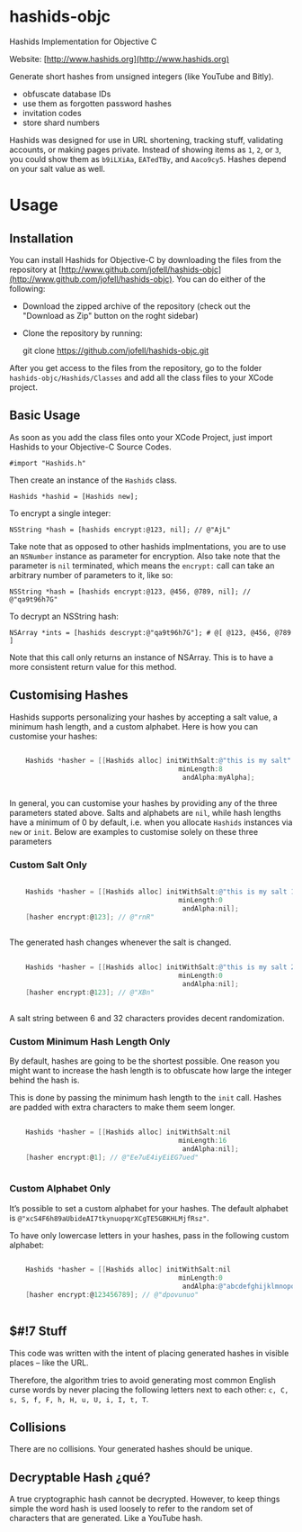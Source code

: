 hashids-objc
============

Hashids Implementation for Objective C

Website: [http://www.hashids.org](http://www.hashids.org)

Generate short hashes from unsigned integers (like YouTube and Bitly).

* obfuscate database IDs
* use them as forgotten password hashes
* invitation codes
* store shard numbers

Hashids was designed for use in URL shortening, tracking stuff, validating accounts, or making pages private. Instead of showing items as `1`, `2`, or `3`, you could show them as `b9iLXiAa`, `EATedTBy`, and `Aaco9cy5`. Hashes depend on your salt value as well.


Usage
=====

Installation
------------

You can install Hashids for Objective-C by downloading the files from the repository at [http://www.github.com/jofell/hashids-objc](http://www.github.com/jofell/hashids-objc). You can do either of the following:

* Download the zipped archive of the repository (check out the "Download as Zip" button on the roght sidebar)
* Clone the repository by running:

    git clone https://github.com/jofell/hashids-objc.git

After you get access to the files from the repository, go to the folder `hashids-objc/Hashids/Classes` and add all the class files to your XCode project.

Basic Usage
-----------

As soon as you add the class files onto your XCode Project, just import Hashids to your Objective-C Source Codes.
    
    #import "Hashids.h"
    
Then create an instance of the `Hashids` class.
    
    Hashids *hashid = [Hashids new];
    
To encrypt a single integer:
    
    NSString *hash = [hashids encrypt:@123, nil]; // @"AjL"
    
Take note that as opposed to other hashids implmentations, you are to use an `NSNumber` instance as parameter for encryption. Also take note that the parameter is `nil` terminated, which means the `encrypt:` call can take an arbitrary number of parameters to it, like so:
    
    NSString *hash = [hashids encrypt:@123, @456, @789, nil]; // @"qa9t96h7G"
    
To decrypt an NSString hash:
    
    NSArray *ints = [hashids descrypt:@"qa9t96h7G"]; # @[ @123, @456, @789 ]
    
Note that this call only returns an instance of NSArray. This is to have a more consistent return value for this method.


Customising Hashes
------------------

Hashids supports personalizing your hashes by accepting a salt value, a minimum hash length, and a custom alphabet. Here is how you can customise your hashes:

```objectivec
    
    Hashids *hasher = [[Hashids alloc] initWithSalt:@"this is my salt"
                                          minLength:8
                                           andAlpha:myAlpha];
                                           
```                                     

In general, you can customise your hashes by providing any of the three parameters stated above. Salts and alphabets are `nil`, while hash lengths have a minimum of 0 by default, i.e. when you allocate `Hashids` instances via `new` or `init`. Below are examples to customise solely on these three parameters

### Custom Salt Only ###

```objectivec
    
    Hashids *hasher = [[Hashids alloc] initWithSalt:@"this is my salt 1"
                                          minLength:0
                                           andAlpha:nil];
    [hasher encrypt:@123]; // @"rnR"
                                         
```

The generated hash changes whenever the salt is changed.

```objectivec
    
    Hashids *hasher = [[Hashids alloc] initWithSalt:@"this is my salt 2"
                                          minLength:0
                                           andAlpha:nil];
    [hasher encrypt:@123]; // @"XBn"
                                     
```

A salt string between 6 and 32 characters provides decent randomization.

### Custom Minimum Hash Length Only ###

By default, hashes are going to be the shortest possible. One reason you might want to increase the hash length is to obfuscate how large the integer behind the hash is.

This is done by passing the minimum hash length to the `init` call. Hashes are padded with extra characters to make them seem longer.

```objectivec
    
    Hashids *hasher = [[Hashids alloc] initWithSalt:nil
                                          minLength:16
                                           andAlpha:nil];
    [hasher encrypt:@1]; // @"Ee7uE4iyEiEG7ued"
                                            
```

### Custom Alphabet Only ###

It’s possible to set a custom alphabet for your hashes. The default alphabet is `@"xcS4F6h89aUbideAI7tkynuopqrXCgTE5GBKHLMjfRsz"`.

To have only lowercase letters in your hashes, pass in the following custom alphabet:

```objectivec
    
    Hashids *hasher = [[Hashids alloc] initWithSalt:nil
                                          minLength:0
                                           andAlpha:@"abcdefghijklmnopqrstuvwxyz"];
    [hasher encrypt:@123456789]; // @"dpovunuo" 
     
```

$#!7 Stuff
----------

This code was written with the intent of placing generated hashes in visible places – like the URL.

Therefore, the algorithm tries to avoid generating most common English curse words by never placing the following letters next to each other: `c, C, s, S, f, F, h, H, u, U, i, I, t, T`.


Collisions
----------

There are no collisions. Your generated hashes should be unique.

Decryptable Hash ¿qué?
----------------------

A true cryptographic hash cannot be decrypted. However, to keep things simple the word hash is used loosely to refer to the random set of characters that are generated. Like a YouTube hash.